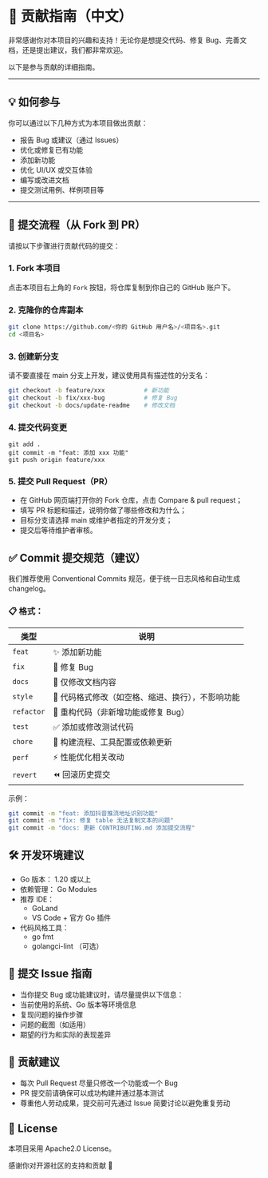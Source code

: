 # 🙌 贡献指南（中文）

非常感谢你对本项目的兴趣和支持！无论你是想提交代码、修复 Bug、完善文档，还是提出建议，我们都非常欢迎。

以下是参与贡献的详细指南。

---

## 💡 如何参与

你可以通过以下几种方式为本项目做出贡献：

- 报告 Bug 或建议（通过 Issues）
- 优化或修复已有功能
- 添加新功能
- 优化 UI/UX 或交互体验
- 编写或改进文档
- 提交测试用例、样例项目等

---

## 🔁 提交流程（从 Fork 到 PR）

请按以下步骤进行贡献代码的提交：

### 1. Fork 本项目

点击本项目右上角的 `Fork` 按钮，将仓库复制到你自己的 GitHub 账户下。

### 2. 克隆你的仓库副本

```bash
git clone https://github.com/<你的 GitHub 用户名>/<项目名>.git
cd <项目名>
```
### 3. 创建新分支
请不要直接在 main 分支上开发，建议使用具有描述性的分支名：

```bash
git checkout -b feature/xxx           # 新功能
git checkout -b fix/xxx-bug           # 修复 Bug
git checkout -b docs/update-readme    # 修改文档
```
### 4. 提交代码变更
```bash=
git add .
git commit -m "feat: 添加 xxx 功能"
git push origin feature/xxx
```

### 5. 提交 Pull Request（PR）
 - 在 GitHub 网页端打开你的 Fork 仓库，点击 Compare & pull request；
 - 填写 PR 标题和描述，说明你做了哪些修改和为什么； 
 - 目标分支请选择 main 或维护者指定的开发分支； 
 - 提交后等待维护者审核。

## ✅ Commit 提交规范（建议）
我们推荐使用 Conventional Commits 规范，便于统一日志风格和自动生成 changelog。

### 📋 格式：

| 类型       | 说明                                      |
|------------|-------------------------------------------|
| `feat`     | ✨ 添加新功能                              |
| `fix`      | 🐛 修复 Bug                                |
| `docs`     | 📝 仅修改文档内容                          |
| `style`    | 💅 代码格式修改（如空格、缩进、换行），不影响功能 |
| `refactor` | 🔨 重构代码（非新增功能或修复 Bug）        |
| `test`     | ✅ 添加或修改测试代码                      |
| `chore`    | 🔧 构建流程、工具配置或依赖更新            |
| `perf`     | ⚡ 性能优化相关改动                        |
| `revert`   | ⏪ 回滚历史提交                            |



示例：
```bash
git commit -m "feat: 添加抖音推流地址识别功能"
git commit -m "fix: 修复 table 无法复制文本的问题"
git commit -m "docs: 更新 CONTRIBUTING.md 添加提交流程"
```
## 🛠️ 开发环境建议
 - Go 版本： 1.20 或以上 
 - 依赖管理： Go Modules 
 - 推荐 IDE： 
   - GoLand 
   - VS Code + 官方 Go 插件 
 - 代码风格工具： 
   - go fmt 
   - golangci-lint （可选）

## 🐞 提交 Issue 指南
 - 当你提交 Bug 或功能建议时，请尽量提供以下信息： 
 - 当前使用的系统、Go 版本等环境信息 
 - 复现问题的操作步骤 
 - 问题的截图（如适用） 
 - 期望的行为和实际的表现差异

## 🤝 贡献建议
 - 每次 Pull Request 尽量只修改一个功能或一个 Bug 
 - PR 提交前请确保可以成功构建并通过基本测试 
 - 尊重他人劳动成果，提交前可先通过 Issue 简要讨论以避免重复劳动

## 📄 License
本项目采用 Apache2.0 License。

感谢你对开源社区的支持和贡献 🙏